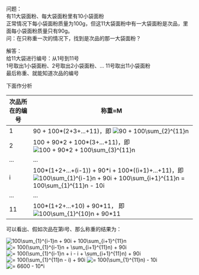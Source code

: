 问题：  
有11大袋面粉、每大袋面粉里有10小袋面粉  
正常情况下每小袋面粉质量为100g，但这11大袋面粉中有一大袋面粉是次品，里面每小袋面粉质量只有90g。  
问：在只称重一次的情况下，找到是次品的那一大袋面粉？  

解答：  
给11大袋进行编号：从1号到11号  
1号取出1小袋面粉、2号取出2小袋面粉、... 11号取出11小袋面粉  
最后称重、就能知道次品的编号  

下面作分析  

次品所在的编号    |  称重=M
---------------- | -------------------------------
1                | 90 + 100\*(2+3+...+11)，即 <img src="https://latex.codecogs.com/png.latex?90&space;&plus;&space;100\sum_{2}^{11}n" title="90 + 100\sum_{2}^{11}n" />
2                | 100 + 90\*2 + 100\*(3+...+11)，即 <img src="https://latex.codecogs.com/png.latex?100&space;&plus;&space;90*2&space;&plus;&space;100\sum_{3}^{11}n" title="100 + 90*2 + 100\sum_{3}^{11}n" />
...              | ...
i                |100\*(1+2+...+(i-1)) + 90\*i + 100\*((i+1)+...+11)，即 <img src="https://latex.codecogs.com/png.latex?100\sum_{1}^{i-1}n&space;&plus;&space;90i&space;&plus;&space;100\sum_{i&plus;1}^{11}n&space;=&space;100\sum_{1}^{11}n&space;-&space;10i" title="100\sum_{1}^{i-1}n + 90i + 100\sum_{i+1}^{11}n = 100\sum_{1}^{11}n - 10i" />
...              | ...
11               |100\*(1+2+...+10) + 90\*11， 即  <img src="https://latex.codecogs.com/png.latex?100\sum_{1}^{10}n&space;&plus;&space;90*11" title="100\sum_{1}^{10}n + 90*11" />

可以看出、假如次品在第i号、那么称重的结果为：  

<img src="https://latex.codecogs.com/png.latex?100\sum_{1}^{i-1}n&space;&plus;&space;90i&space;&plus;&space;100\sum_{i&plus;1}^{11}n" title="100\sum_{1}^{i-1}n + 90i + 100\sum_{i+1}^{11}n" />
<img src="https://latex.codecogs.com/png.latex?=&space;100(\sum_{1}^{i-1}n&space;&plus;&space;\sum_{i&plus;1}^{11}n)&space;&plus;&space;90i" title="= 100(\sum_{1}^{i-1}n + \sum_{i+1}^{11}n) + 90i" />
<img src="https://latex.codecogs.com/png.latex?=&space;100(\sum_{1}^{i-1}n&space;&plus;&space;i&space;-&space;i&space;&plus;&space;\sum_{i&plus;1}^{11}n)&space;&plus;&space;90i" title="= 100(\sum_{1}^{i-1}n + i - i + \sum_{i+1}^{11}n) + 90i" />
<img src="https://latex.codecogs.com/png.latex?=&space;100(\sum_{1}^{11}n&space;-&space;i)&space;&plus;&space;90i" title="= 100(\sum_{1}^{11}n - i) + 90i" />
<img src="https://latex.codecogs.com/png.latex?=&space;100(\sum_{1}^{11}n)&space;-&space;10i" title="= 100(\sum_{1}^{11}n) - 10i" />
<img src="https://latex.codecogs.com/png.latex?=&space;6600&space;-&space;10*i" title="= 6600 - 10*i" />
